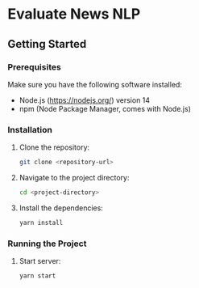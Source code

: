 # Evaluate News NLP

## Getting Started

### Prerequisites

Make sure you have the following software installed:

- Node.js (https://nodejs.org/) version 14
- npm (Node Package Manager, comes with Node.js)

### Installation

1. Clone the repository:

   ```sh
   git clone <repository-url>
   ```

2. Navigate to the project directory:

   ```sh
   cd <project-directory>
   ```

3. Install the dependencies:

   ```sh
   yarn install
   ```

### Running the Project

1. Start server:

   ```sh
   yarn start
   ```
